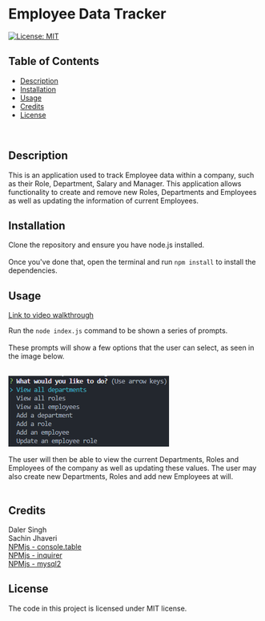 # Employee Data Tracker

[![License: MIT](https://img.shields.io/badge/License-MIT-blue.svg)](https://opensource.org/licenses/MIT)

## Table of Contents
- [Description](#description)
- [Installation](#installation)
- [Usage](#usage)
- [Credits](#credits)
- [License](#license)
<br />

## Description
This is an application used to track Employee data within a company, such as their Role, Department, Salary and Manager. This application allows functionality to create and remove new Roles, Departments and Employees as well as updating the information of current Employees.
<br />

## Installation
Clone the repository and ensure you have node.js installed.<br /><br />
Once you've done that, open the terminal and run `npm install` to install the dependencies.
<br />

## Usage
[Link to video walkthrough](https://youtu.be/M03V614HKNw) <br />

Run the `node index.js` command to be shown a series of prompts.<br /><br />
These prompts will show a few options that the user can select, as seen in the image below.<br /><br />

![Example of Initial User Prompts](./assets/images/userpromptsexample.png)<br />

The user will then be able to view the current Departments, Roles and Employees of the company as well as updating these values. The user may also create new Departments, Roles and add new Employees at will.<br /><br />

## Credits
Daler Singh <br />
Sachin Jhaveri <br />
[NPMjs - console.table](https://www.npmjs.com/package/console.table) <br />
[NPMjs - inquirer](https://www.npmjs.com/package/inquirer/v/8.2.4) <br />
[NPMjs - mysql2](https://www.npmjs.com/package/mysql2) <br />

## License
The code in this project is licensed under MIT license.